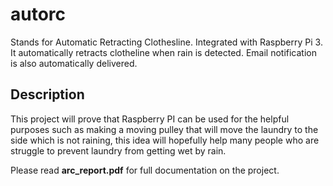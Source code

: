 # autorc
Stands for Automatic Retracting Clothesline. Integrated with Raspberry Pi 3. It automatically retracts clotheline when rain is detected. Email notification is also automatically delivered.
## Description
This project will prove that Raspberry PI can be used for the helpful purposes such as making a moving pulley that will move the laundry to the side which is not raining, this idea will hopefully help many people who are struggle to prevent laundry from getting wet by rain.

Please read **arc_report.pdf** for full documentation on the project.
